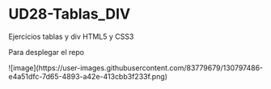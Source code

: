 # UD28-Tablas_DIV

<p> Ejercicios tablas y div HTML5 y CSS3</p>

<p>Para desplegar el repo</p>
![image](https://user-images.githubusercontent.com/83779679/130797486-e4a51dfc-7d65-4893-a42e-413cbb3f233f.png)
